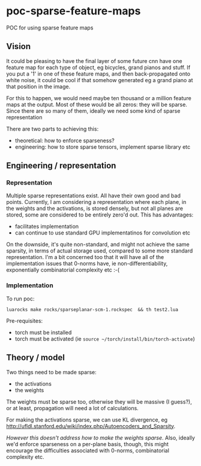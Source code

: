 # poc-sparse-feature-maps
POC for using sparse feature maps

## Vision

It could be pleasing to have the final layer of some future cnn have one feature map for each type of object, eg bicycles, grand pianos and stuff.  If you put a '1' in one of these feature maps, and then back-propagated onto white noise, it could be cool if that somehow generated eg a grand piano at that position in the image.

For this to happen, we would need maybe ten thousand or a million feature maps at the output.  Most of these would be all zeros: they will be sparse.  Since there are so many of them, ideally we need some kind of sparse representation

There are two parts to achieving this:
- theoretical: how to enforce sparseness?
- engineering: how to store sparse tensors, implement sparse library etc

## Engineering / representation

### Representation

Multiple sparse representations exist. All have their own good and bad points.  Currently, I am considering a representation where each plane, in the weights and the activations, is stored densely, but not all planes are stored, some are considered to be entirely zero'd out.  This has advantages:
- facilitates implementation
- can continue to use standard GPU implementatinos for convolution etc

On the downside, it's quite non-standard, and might not achieve the same sparsity, in terms of actual storage used, compared to some more standard representation.  I'm a bit concerned too that it will have all of the implementation issues that 0-norms have, ie non-differentiability, exponentially combinatorial complexity etc :-(

### Implementation

To run poc:
```
luarocks make rocks/sparseplanar-scm-1.rockspec  && th test2.lua
```

Pre-requisites:
- torch must be installed
- torch must be activated (ie `source ~/torch/install/bin/torch-activate`)

## Theory / model

Two things need to be made sparse:
- the activations
- the weights

The weights must be sparse too, otherwise they will be massive (I guess?), or at least, propagation will need a lot of calculations.

For making the activations sparse, we can use KL divergence, eg http://ufldl.stanford.edu/wiki/index.php/Autoencoders_and_Sparsity.

*However this doesn't address how to make the weights sparse*.  Also, ideally we'd enforce sparseness on a per-plane basis, though, this might encourage the difficulties associated with 0-norms, combinatorial complexity etc.

